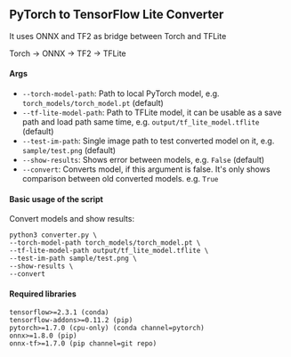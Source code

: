 ## PyTorch to TensorFlow Lite Converter

It uses ONNX and TF2 as bridge between Torch and TFLite

Torch -> ONNX -> TF2 -> TFLite

#### Args

- `--torch-model-path`: Path to local PyTorch model, e.g. `torch_models/torch_model.pt` (default)
- `--tf-lite-model-path`: Path to TFLite model, it can be usable as a save path and load path same time,
  e.g. `output/tf_lite_model.tflite` (default)
- `--test-im-path`: Single image path to test converted model on it, e.g. `sample/test.png` (default)
- `--show-results`: Shows error between models, e.g. `False` (default)
- `--convert`: Converts model, if this argument is false. It's only shows comparison between old converted models.
  e.g. `True`

#### Basic usage of the script

Convert models and show results:

    python3 converter.py \
    --torch-model-path torch_models/torch_model.pt \
    --tf-lite-model-path output/tf_lite_model.tflite \
    --test-im-path sample/test.png \
    --show-results \
    --convert
    

#### Required libraries

    tensorflow>=2.3.1 (conda)
    tensorflow-addons>=0.11.2 (pip)
    pytorch>=1.7.0 (cpu-only) (conda channel=pytorch)
    onnx>=1.8.0 (pip)
    onnx-tf>=1.7.0 (pip channel=git repo)
